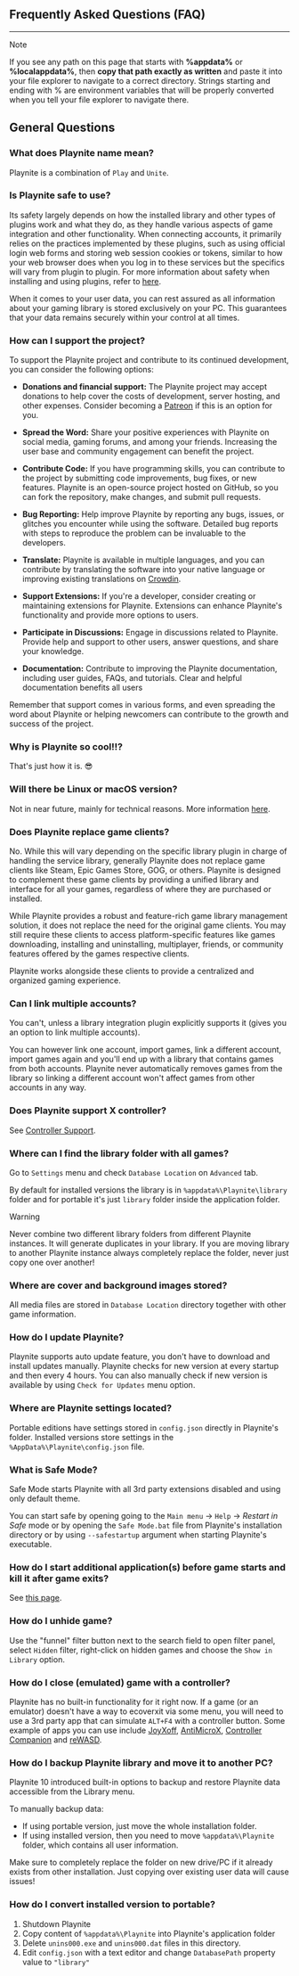## Frequently Asked Questions (FAQ)

---------------------

> [!NOTE]
> If you see any path on this page that starts with **%appdata%** or **%localappdata%**, then **copy that path exactly as written** and paste it into your file explorer to navigate to a correct directory. Strings starting and ending with % are environment variables that will be properly converted when you tell your file explorer to navigate there.

## General Questions

### What does Playnite name mean?

Playnite is a combination of `Play` and `Unite`.

### Is Playnite safe to use?

Its safety largely depends on how the installed library and other types of plugins work and what they do, as they handle various aspects of game integration and other functionality. When connecting accounts, it primarily relies on the practices implemented by these plugins, such as using official login web forms and storing web session cookies or tokens, similar to how your web browser does when you log in to these services but the specifics will vary from plugin to plugin. For more information about safety when installing and using plugins, refer to [here](../../features/extensionsSupport/faq.md#are-extensions-safe-to-use).

When it comes to your user data, you can rest assured as all information about your gaming library is stored exclusively on your PC. This guarantees that your data remains securely within your control at all times.

### How can I support the project?

To support the Playnite project and contribute to its continued development, you can consider the following options:

- **Donations and financial support:** The Playnite project may accept donations to help cover the costs of development, server hosting, and other expenses. Consider becoming a [Patreon](https://www.patreon.com/playnite) if this is an option for you.

- **Spread the Word:** Share your positive experiences with Playnite on social media, gaming forums, and among your friends. Increasing the user base and community engagement can benefit the project.

- **Contribute Code:** If you have programming skills, you can contribute to the project by submitting code improvements, bug fixes, or new features. Playnite is an open-source project hosted on GitHub, so you can fork the repository, make changes, and submit pull requests.

- **Bug Reporting:** Help improve Playnite by reporting any bugs, issues, or glitches you encounter while using the software. Detailed bug reports with steps to reproduce the problem can be invaluable to the developers.

- **Translate:** Playnite is available in multiple languages, and you can contribute by translating the software into your native language or improving existing translations on [Crowdin](https://crowdin.com/project/playnite).

- **Support Extensions:** If you're a developer, consider creating or maintaining extensions for Playnite. Extensions can enhance Playnite's functionality and provide more options to users.

- **Participate in Discussions:** Engage in discussions related to Playnite. Provide help and support to other users, answer questions, and share your knowledge.

- **Documentation:** Contribute to improving the Playnite documentation, including user guides, FAQs, and tutorials. Clear and helpful documentation benefits all users

Remember that support comes in various forms, and even spreading the word about Playnite or helping newcomers can contribute to the growth and success of the project. 

### Why is Playnite so cool!!?

That's just how it is. 😎

### Will there be Linux or macOS version?

Not in near future, mainly for technical reasons. More information [here](https://github.com/JosefNemec/Playnite/issues/59).

### Does Playnite replace game clients?

No. While this will vary depending on the specific library plugin in charge of handling the service library, generally Playnite does not replace game clients like Steam, Epic Games Store, GOG, or others. Playnite is designed to complement these game clients by providing a unified library and interface for all your games, regardless of where they are purchased or installed.

While Playnite provides a robust and feature-rich game library management solution, it does not replace the need for the original game clients. You may still require these clients to access platform-specific features like games downloading, installing and uninstalling, multiplayer, friends, or community features offered by the games respective clients.

Playnite works alongside these clients to provide a centralized and organized gaming experience.

### Can I link multiple accounts?

You can't, unless a library integration plugin explicitly supports it (gives you an option to link multiple accounts).

You can however link one account, import games, link a different  account, import games again and you'll end up with a library that  contains games from both accounts.
Playnite never automatically removes  games from the library so linking a different account won't affect games from other accounts in any way.

### Does Playnite support X controller?

See [Controller Support](../playniteFullscreenMode.md#controller-support).

### Where can I find the library folder with all games?

Go to `Settings` menu and check `Database Location` on `Advanced` tab.

By default for installed versions the library is in `%appdata%\Playnite\library` folder and for portable it's just `library` folder inside the application folder.

> [!WARNING]
> Never combine two different library folders from  different Playnite instances. It will generate duplicates in your  library. If you are moving library to another Playnite instance always  completely replace the folder, never just copy one over another!

### Where are cover and background images stored?

All media files are stored in `Database Location` directory together with other game information.

### How do I update Playnite?

Playnite supports auto update feature, you don't have to download and install updates manually. Playnite checks for new version at every  startup and then every 4 hours. You can also manually check if new  version is available by using `Check for Updates` menu option.

### Where are Playnite settings located?

Portable editions have settings stored in `config.json` directly in Playnite's folder. Installed versions store settings in the `%AppData%\Playnite\config.json` file.

### What is Safe Mode?

Safe Mode starts Playnite with all 3rd party extensions disabled and using only default theme.

You can start safe by opening going to the `Main menu` -> `Help` -> *Restart in Safe* mode or by opening the  `Safe Mode.bat` file from Playnite's installation directory or by using `--safestartup` argument when starting Playnite's executable.

### How do I start additional application(s) before game starts and kill it after game exits?

See [this page](../../features/scriptingSupport/exampleScripts.md#starting-additional-applications-before-game-starts-and-killing-it-after-game-exits).

### How do I unhide game?

Use the "funnel" filter button next to the search field to open filter panel, select `Hidden` filter, right-click on hidden games and choose the `Show in Library` option.

### How do I close (emulated) game with a controller?

Playnite has no built-in functionality for it right now. If a game (or an emulator) doesn't have a way to ecoverxit via some menu, you will need to use a 3rd party app that can simulate `ALT+F4` with a controller button.  Some example of apps you can use include [JoyXoff]([JoyXoff](https://joyxoff.com/en/)), [AntiMicroX](https://antimicrox.github.io/), [Controller Companion](http://controllercompanion.com/) and [reWASD](https://www.rewasd.com/).

### How do I backup Playnite library and move it to another PC?

Playnite 10 introduced built-in options to backup and restore Playnite data accessible from the Library menu.

To manually backup data:

- If using portable version, just move the whole installation folder.
- If using installed version, then you need to move `%appdata%\Playnite` folder, which contains all user information.

Make sure to completely replace the folder on new drive/PC if it  already exists from other installation. Just copying over existing user  data will cause issues!

### How do I convert installed version to portable?

1. Shutdown Playnite
2. Copy content of `%appdata%\Playnite` into Playnite's application folder
3. Delete `unins000.exe` and `unins000.dat` files in this directory.
4. Edit `config.json` with a text editor and change `DatabasePath` property value to `"library"`